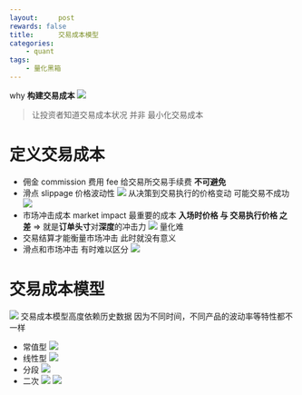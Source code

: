 ```yaml
---
layout:     post
rewards: false
title:      交易成本模型
categories:
    - quant
tags:
    - 量化黑箱
---
```


why **构建交易成本**
![](https://cdn.jsdelivr.net/gh/631068264/img/0069RVTdgy1furt3jand2j31kw0et119.jpg)
> 让投资者知道交易成本状况 并非 最小化交易成本


# 定义交易成本
- 佣金 commission 费用 fee
给交易所交易手续费 **不可避免**
- 滑点 slippage 价格波动性
![](https://cdn.jsdelivr.net/gh/631068264/img/0069RVTdgy1furtmkvdujj31kw07xq7a.jpg)
从决策到交易执行的价格变动 可能交易不成功 
![](https://cdn.jsdelivr.net/gh/631068264/img/0069RVTdgy1furtxc4lohj31kw0m8tmb.jpg)
- 市场冲击成本 market impact
最重要的成本  **入场时价格 与 交易执行价格 之差** => 就是**订单头寸**对**深度**的冲击力
![](https://cdn.jsdelivr.net/gh/631068264/img/0069RVTdgy1fusonnwo2ej31j80ra7hp.jpg)
量化难 
- 交易结算才能衡量市场冲击 此时就没有意义
- 滑点和市场冲击 有时难以区分
![](https://cdn.jsdelivr.net/gh/631068264/img/0069RVTdgy1fuspyqmciej31j41bce5t.jpg)

# 交易成本模型
![](https://cdn.jsdelivr.net/gh/631068264/img/0069RVTdgy1fusqjzo1tqj31k60yqk8p.jpg)
交易成本模型高度依赖历史数据 因为不同时间，不同产品的波动率等特性都不一样

- 常值型
![](https://cdn.jsdelivr.net/gh/631068264/img/0069RVTdgy1fuswksa2xdj31iu12sjzb.jpg)
- 线性型
![](https://cdn.jsdelivr.net/gh/631068264/img/0069RVTdgy1fuswnlfcyyj31js114n50.jpg)
- 分段
![](https://cdn.jsdelivr.net/gh/631068264/img/0069RVTdgy1fuswq0dldtj31kw12tgts.jpg)
- 二次
![](https://cdn.jsdelivr.net/gh/631068264/img/0069RVTdgy1fusx7ndy8jj316o0q0tbq.jpg)
![](https://cdn.jsdelivr.net/gh/631068264/img/0069RVTdgy1fusxebp47dj31iw1121bo.jpg)


